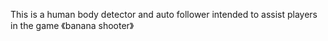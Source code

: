 This is a human body detector and auto follower intended to assist players in the game 《banana shooter》
